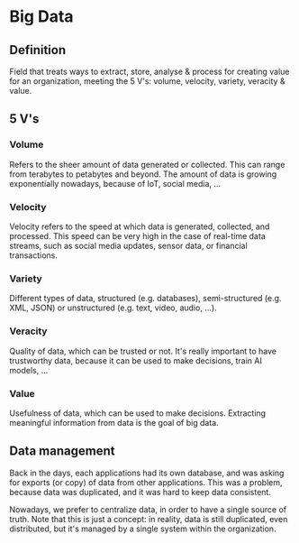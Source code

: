 # Big Data

## Definition

Field that treats ways to extract, store, analyse & process for creating value
for an organization, meeting the 5 V's: volume, velocity, variety, veracity &
value.

## 5 V's

### Volume

Refers to the sheer amount of data generated or collected. This can range from
terabytes to petabytes and beyond. The amount of data is growing exponentially
nowadays, because of IoT, social media, ...

### Velocity

Velocity refers to the speed at which data is generated, collected, and
processed. This speed can be very high in the case of real-time data streams,
such as social media updates, sensor data, or financial transactions.

### Variety

Different types of data, structured (e.g. databases), semi-structured (e.g.
XML, JSON) or unstructured (e.g. text, video, audio, ...).

### Veracity

Quality of data, which can be trusted or not. It's really important to have
trustworthy data, because it can be used to make decisions, train AI models, ...

### Value

Usefulness of data, which can be used to make decisions. Extracting meaningful
information from data is the goal of big data.

## Data management

Back in the days, each applications had its own database, and was asking for
exports (or copy) of data from other applications. This was a problem, because
data was duplicated, and it was hard to keep data consistent.

Nowadays, we prefer to centralize data, in order to have a single source of
truth. Note that this is just a concept: in reality, data is still duplicated,
even distributed, but it's managed by a single system within the organization.
